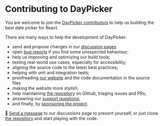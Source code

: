 # Contributing to DayPicker

You are welcome to join the [DayPicker
contributors](https://github.com/gpbl/react-day-picker/graphs/contributors) to
help us building the best date picker for React.

There are many ways to help the development of DayPicker:

- send and propose changes in our [discussion
  pages](https://github.com/gpbl/react-day-picker/discussions)
- open [bug reports](https://github.com/gpbl/react-day-picker/issues/new) if you
  find some unexpected behaviour;
- help us improving and optimizing our build tools;
- testing real-world use cases, especially for accessibility;
- aligning the source code to the latest best practices;
- helping with unit and integration tests;
- proofreading [our website](http://react-day-picker-next.netlify.app) and the
  code documentation in the source files
- making the website more stylish;
- help maintaining [the repository](https://github.com/gpbl/react-day-picker) on
  Github, triaging issues and PRs;
- answering our [support
  questions](https://github.com/gpbl/react-day-picker/discussions/categories/support);
- and finally, by [sponsoring the project](https://github.com/sponsors/gpbl).

👋 [Send a message](https://github.com/gpbl/react-day-picker/discussions) to our
discussions page to present yourself, or just clone [the repository](https://github.com/gpbl/react-day-picker/) and start playing with the code.

